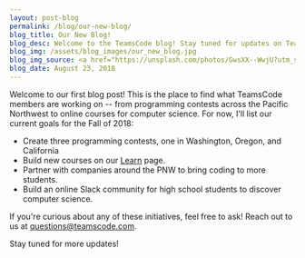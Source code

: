 ```yaml
---
layout: post-blog
permalink: /blog/our-new-blog/
blog_title: Our New Blog!
blog_desc: Welcome to the TeamsCode blog! Stay tuned for updates on TeamsCode initiatives and learning tips for students, and much, much more.
blog_img: /assets/blog_images/our_new_blog.jpg
blog_img_source: <a href="https://unsplash.com/photos/GwsXX--WwjU?utm_source=unsplash&utm_medium=referral&utm_content=creditCopyText">Rawpixel on Unsplash</a>
blog_date: August 23, 2018
---
```


Welcome to our first blog post! This is the place to find what TeamsCode members are working on -- from programming contests across the Pacific Northwest to online courses for computer science. For now, I'll list our current goals for the Fall of 2018:

- Create three programming contests, one in Washington, Oregon, and California
- Build new courses on our <a class="a" href="/learn">Learn</a> page.
- Partner with companies around the PNW to bring coding to more students.
- Build an online Slack community for high school students to discover computer science.

If you're curious about any of these initiatives, feel free to ask! Reach out to us at <a class="a" href="mailto:questions@teamscode.com">questions@teamscode.com</a>.

Stay tuned for more updates!
